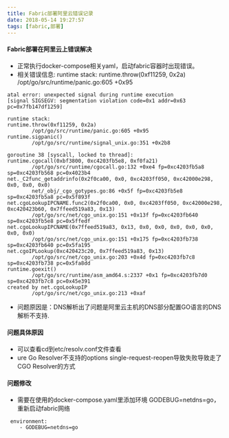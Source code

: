 ```yaml
---
title: Fabric部署阿里云错误记录
date: 2018-05-14 19:27:57
tags: [fabric,部署]
---
```


#### Fabric部署在阿里云上错误解决

- 正常执行docker-compose相关yaml，启动fabric容器时出现错误。
- 相关错误信息: runtime stack: runtime.throw(0xf11259, 0x2a)  /opt/go/src/runtime/panic.go:605 +0x95

<!-- more -->

```
atal error: unexpected signal during runtime execution
[signal SIGSEGV: segmentation violation code=0x1 addr=0x63 pc=0x7fb147df1259]

runtime stack:
runtime.throw(0xf11259, 0x2a)
        /opt/go/src/runtime/panic.go:605 +0x95
runtime.sigpanic()
        /opt/go/src/runtime/signal_unix.go:351 +0x2b8

goroutine 38 [syscall, locked to thread]:
runtime.cgocall(0xbf3800, 0xc4203fb5e8, 0xf0fa21)
        /opt/go/src/runtime/cgocall.go:132 +0xe4 fp=0xc4203fb5a8 sp=0xc4203fb568 pc=0x4023b4
net._C2func_getaddrinfo(0x2f0ca00, 0x0, 0xc4203ff050, 0xc42000e298, 0x0, 0x0, 0x0)
        net/_obj/_cgo_gotypes.go:86 +0x5f fp=0xc4203fb5e8 sp=0xc4203fb5a8 pc=0x5f893f
net.cgoLookupIPCNAME.func2(0x2f0ca00, 0x0, 0xc4203ff050, 0xc42000e298, 0xc420423b60, 0x7ffeed519a83, 0x13)
        /opt/go/src/net/cgo_unix.go:151 +0x13f fp=0xc4203fb640 sp=0xc4203fb5e8 pc=0x5ffedf
net.cgoLookupIPCNAME(0x7ffeed519a83, 0x13, 0x0, 0x0, 0x0, 0x0, 0x0, 0x0, 0x0)
        /opt/go/src/net/cgo_unix.go:151 +0x175 fp=0xc4203fb738 sp=0xc4203fb640 pc=0x5fa195
net.cgoIPLookup(0xc420423c20, 0x7ffeed519a83, 0x13)
        /opt/go/src/net/cgo_unix.go:203 +0x4d fp=0xc4203fb7c8 sp=0xc4203fb738 pc=0x5fa8dd
runtime.goexit()
        /opt/go/src/runtime/asm_amd64.s:2337 +0x1 fp=0xc4203fb7d0 sp=0xc4203fb7c8 pc=0x45e391
created by net.cgoLookupIP
        /opt/go/src/net/cgo_unix.go:213 +0xaf
```

 - 问题原因是：DNS解析出了问题是阿里云主机的DNS部分配置GO语言的DNS解析不支持.
 
#### 问题具体原因
- 可以查看cd到etc/resolv.conf文件查看
- ure Go Resolver不支持的options single-request-reopen导致失败导致走了 CGO Resolver的方式

#### 问题修改
- 需要在使用的docker-compose.yaml里添加环境 GODEBUG=netdns=go，重新启动fabric网络

```
 environment:
    - GODEBUG=netdns=go
```


